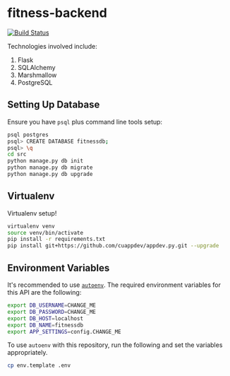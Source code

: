 # fitness-backend

[![Build Status](https://travis-ci.org/cuappdev/fitness-backend.svg?branch=master)](https://travis-ci.org/cuappdev/fitness-backend)

Technologies involved include:
1. Flask
2. SQLAlchemy
3. Marshmallow
4. PostgreSQL

## Setting Up Database
Ensure you have `psql` plus command line tools setup:
````bash
psql postgres
psql> CREATE DATABASE fitnessdb;
psql> \q
cd src
python manage.py db init  
python manage.py db migrate
python manage.py db upgrade
````

## Virtualenv

Virtualenv setup!

```bash
virtualenv venv
source venv/bin/activate
pip install -r requirements.txt
pip install git+https://github.com/cuappdev/appdev.py.git --upgrade
```

## Environment Variables
It's recommended to use [`autoenv`](https://github.com/kennethreitz/autoenv).
The required environment variables for this API are the following:

````bash
export DB_USERNAME=CHANGE_ME
export DB_PASSWORD=CHANGE_ME
export DB_HOST=localhost
export DB_NAME=fitnessdb
export APP_SETTINGS=config.CHANGE_ME
````

To use `autoenv` with this repository, run the following and set the variables appropriately.

````bash
cp env.template .env
````

